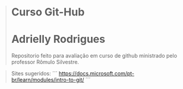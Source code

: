 > <h1> Curso Git-Hub </h1>
> <h1> Adrielly Rodrigues </h1>
> Repositorio feito para avaliação em curso de github ministrado pelo professor Rômulo Silvestre.

> Sites sugeridos:
>´´´ https://docs.microsoft.com/pt-br/learn/modules/intro-to-git/ ´´´
